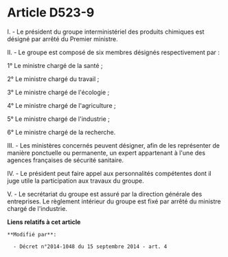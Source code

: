 # Article D523-9

I. - Le président du groupe interministériel des produits chimiques est désigné par arrêté du Premier ministre.

II. - Le groupe est composé de six membres désignés respectivement par : 

1° Le ministre chargé de la santé ; 

2° Le ministre chargé du travail ; 

3° Le ministre chargé de l'écologie ; 

4° Le ministre chargé de l'agriculture ; 

5° Le ministre chargé de l'industrie ; 

6° Le ministre chargé de la recherche. 

III. - Les ministères concernés peuvent désigner, afin de les représenter de manière ponctuelle ou permanente, un expert
appartenant à l'une des agences françaises de sécurité sanitaire.

IV. - Le président peut faire appel aux personnalités compétentes dont il juge utile la participation aux travaux du groupe.

V. - Le secrétariat du groupe est assuré par la direction générale des entreprises. Le règlement intérieur du groupe est fixé
par arrêté du ministre chargé de l'industrie.

**Liens relatifs à cet article**

	**Modifié par**:

	  - Décret n°2014-1048 du 15 septembre 2014 - art. 4

